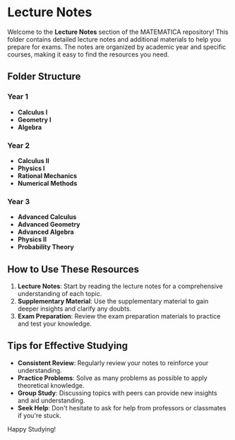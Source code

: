 # Lecture Notes

Welcome to the **Lecture Notes** section of the MATEMATICA repository! This folder contains detailed lecture notes and additional materials to help you prepare for exams. The notes are organized by academic year and specific courses, making it easy to find the resources you need.

## Folder Structure

### Year 1
- **Calculus I**
- **Geometry I**
- **Algebra**
### Year 2
- **Calculus II**
- **Physics I**
- **Rational Mechanics**
- **Numerical Methods**

### Year 3
- **Advanced Calculus**
- **Advanced Geometry**
- **Advanced Algebra**
- **Physics II**
- **Probability Theory**

## How to Use These Resources

1. **Lecture Notes**: Start by reading the lecture notes for a comprehensive understanding of each topic.
2. **Supplementary Material**: Use the supplementary material to gain deeper insights and clarify any doubts.
3. **Exam Preparation**: Review the exam preparation materials to practice and test your knowledge.

## Tips for Effective Studying

- **Consistent Review**: Regularly review your notes to reinforce your understanding.
- **Practice Problems**: Solve as many problems as possible to apply theoretical knowledge.
- **Group Study**: Discussing topics with peers can provide new insights and aid understanding.
- **Seek Help**: Don't hesitate to ask for help from professors or classmates if you're stuck.

Happy Studying!

